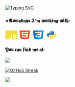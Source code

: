 # 
[![Typing SVG](https://readme-typing-svg.herokuapp.com?color=%235C24B8&lines=Hello%2C+im+Victor+Hugo+%F0%9F%91%8F;Just+a+novice+developer.+;+Learning+Front%2Fback-end)](https://git.io/typing-svg)

### ⭐𝕹𝖔𝖜𝖆𝖉𝖆𝖞𝖘 𝕴'𝖒 𝖜𝖔𝖗𝖐𝖎𝖓𝖌 𝖜𝖎𝖙𝖍:
<div style="display: inline_block"><img align="center" alt="Rafa-Js" height="30" width="40" src="https://raw.githubusercontent.com/devicons/devicon/master/icons/javascript/javascript-plain.svg">
  <img align="center" alt="Rafa-HTML" height="30" width="40" src="https://raw.githubusercontent.com/devicons/devicon/master/icons/html5/html5-original.svg">
  <img align="center" alt="Rafa-CSS" height="30" width="40" src="https://raw.githubusercontent.com/devicons/devicon/master/icons/css3/css3-original.svg">
  <img align="center" alt="Rafa-Python" height="30" width="40" src="https://raw.githubusercontent.com/devicons/devicon/master/icons/python/python-original.svg">
</div>

### 𝖄𝖔𝖚 𝖈𝖆𝖓 𝖋𝖎𝖓𝖉 𝖒𝖊 𝖆𝖙:

<div text-align="justify">
  <a href="https://www.linkedin.com/in/victor-hugo-96719a232/" target="_blank"><img src="https://img.shields.io/badge/-LinkedIn-%230077B5?style=for-the-badge&logo=linkedin&logoColor=white" target="_blank"></a> 
</div>

[![GitHub Streak](https://github-readme-streak-stats.herokuapp.com/?user=VictorHugoCC&theme=nightowl)](https://git.io/streak-stats)


<div>

  <a href="https://github.com/anuraghazra/github-readme-stats#customization">
  <img height="180em" src="https://github-readme-stats.vercel.app/api/top-langs/?username=VictorHugoCC&layout=compact&langs_count=7&theme=dracula"/>
</div>
